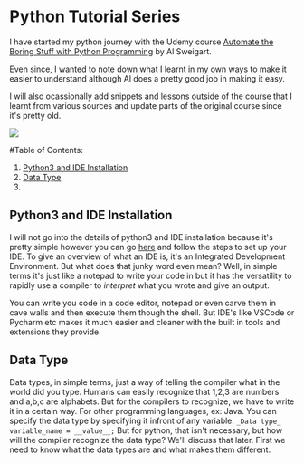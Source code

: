 # Python Tutorial Series

I have started my python journey with the Udemy course [Automate the Boring Stuff with Python Programming](https://www.udemy.com/course/automate/) by Al Sweigart. 

Even since, I wanted to note down what I learnt in my own ways to make it easier to understand although Al does a pretty good job in making it easy. 

I will also ocassionally add snippets and lessons outside of the course that I learnt from various sources and update parts of the original course since it's pretty old.

![](https://www.gom.com/-/media/gom-website/global/services/gom-training-overview/elearning/gom_elearning-python-for-beginners_teaser.jpg?as=0&dmc=0&thn=0)

#Table of Contents:
1. [Python3 and IDE Installation](#python3-and-ide-installation) 
2. [Data Type](#data-type)
2. 
## Python3 and IDE Installation

I will not go into the details of python3 and IDE installation because it's pretty simple however you can go [here](https://realpython.com/installing-python/) and follow the steps to set up your IDE.
To give an overview of what an IDE is, it's an Integrated Development Environment. But what does that junky word even mean? Well, in simple terms it's just like a notepad to write your code in but it has the versatility to rapidly use a compiler to _interpret_ what you wrote and give an output.

You can write you code in a code editor, notepad or even carve them in cave walls and then execute them though the shell. But IDE's like VSCode or Pycharm etc makes it much easier and cleaner with the built in tools and extensions they provide.

## Data Type

Data types, in simple terms, just a way of telling the compiler what in the world did you type. Humans can easily recognize that 1,2,3 are numbers and a,b,c are alphabets. 
But for the compilers to recognize, we have to write it in a certain way.
For other programming languages, ex: Java. You can specify the data type by specifying it infront of any variable.
``` _Data type_ variable_name = __value__; ```
But for python, that isn't necessary, but how will the compiler recognize the data type? We'll discuss that later. First we need to know what the data types are and what makes them different.

